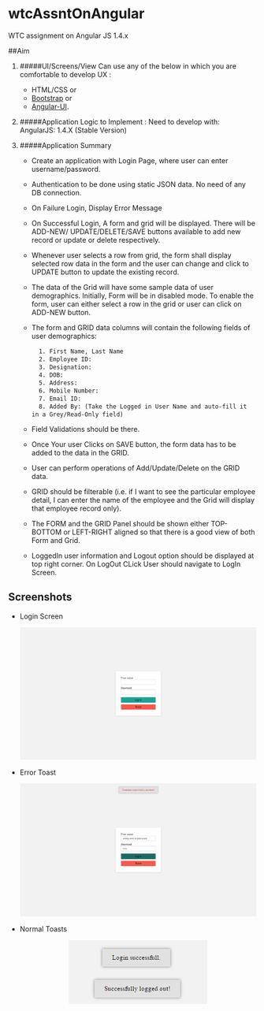 # wtcAssntOnAngular
WTC assignment on Angular JS 1.4.x

##Aim
1. #####UI/Screens/View
    Can use any of the below in which you are comfortable to develop UX : 
       
      * HTML/CSS or 
      * [Bootstrap](http://getbootstrap.com/) or 
      * [Angular-UI](https://github.com/angular-ui). 

2. #####Application Logic to Implement :
Need to develop with: AngularJS: 1.4.X (Stable Version)

3. #####Application Summary 

    * Create an application with Login Page, where user can enter username/password.
    * Authentication to be done using static JSON data. No need of any DB connection.
    * On Failure Login, Display Error Message
    * On Successful Login,  A form and grid will be displayed. There will be ADD-NEW/ UPDATE/DELETE/SAVE buttons 
available to add new record or update or delete respectively.
    * Whenever user selects a row from grid, the form shall display selected row data in the form and the 
user can change and click to UPDATE button to update the existing record.
    * The data of the Grid will have some sample data of user demographics. Initially, Form will be in 
disabled mode. To enable the form, user can either select a row in the grid or user can click on 
ADD-NEW button.
    * The form and GRID data columns will contain the following fields of user demographics:  
    		
    		1. First Name, Last Name
    		2. Employee ID: 
    		3. Designation:
    		4. DOB: 
    		5. Address:
    		6. Mobile Number:
    		7. Email ID: 
    		8. Added By: (Take the Logged in User Name and auto-fill it in a Grey/Read-Only field)
    
    * Field Validations should be there. 
    * Once Your user Clicks on SAVE button, the form data has to be added to the data in the GRID.
    * User can perform operations of Add/Update/Delete on the GRID data. 
    * GRID should be filterable (i.e. if I want to see the particular employee detail, I can enter the name 
of the employee and the Grid will display that employee record only).
    * The FORM and the GRID Panel should be shown either TOP-BOTTOM or LEFT-RIGHT aligned so that 
there is a good view of both Form and Grid. 
    * LoggedIn user information and Logout option should be displayed at top right corner.
On LogOut CLick User should navigate to LogIn Screen.

## Screenshots
* Login Screen

    ![Login Screen](/screens/login-screen.png)
* Error Toast

    ![Error Toast](/screens/wrong-user-password.png)
* Normal Toasts

    <p align="center">
        <img src="/screens/login-logout-toasts.png" alt="Normal Toasts">
    </p>
